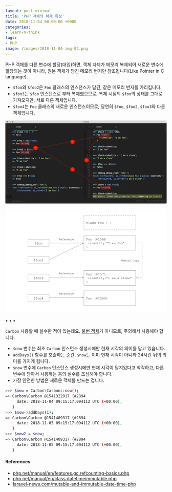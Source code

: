 ```yaml
---
layout: post-minimal
title: 'PHP 객체의 복제 특성'
date: 2018-11-04 00:00:00 +0900
categories:
- learn-n-think
tags:
- PHP
image: /images/2018-11-04-img-02.png
---
```


PHP 객체를 다른 변수에 할당(대입)하면, 객체 자체가 메모리 복제되어 새로운 변수에 할당되는 것이 아니라, 원본 객체가 담긴 메모리 번지만 참조됩니다(Like Pointer in C language).

- `$foo`와 `$foo2`은 `Foo` 클래스의 인스턴스가 담긴, 같은 메모리 번지를 가리킵니다.
- `$foo3`는 `$foo` 인스턴스로 부터 복제했으므로, 복제 시점의 `$foo`의 상태를 그대로 가져오지만, 서로 다른 객체입니다.
- `$foo4`는 `Foo` 클래스의 새로운 인스턴스이므로, 당연히 `$foo`, `$foo2`, `$foo3`와 다른 객체입니다.

[![](/images/2018-11-04-img-01.png)](/images/2018-11-04-img-01.png)

<!--more-->

[![](/images/2018-11-04-img-02.png)](/images/2018-11-04-img-02.png)

<div class="spacer">• • •</div>

`Carbon` 사용할 때 실수한 적이 있는데요. [불변 객체](/learn-n-think/immutable-object-and-immutalbe-entity/)가 아니므로, 주의해서 사용해야 합니다.
- `$now` 변수는 최초 `Carbon` 인스턴스 생성시에만 현재 시각의 의미를 담고 있습니다.
- `addDays()` 함수를 호출하는 순간, `$now`는 이미 현재 시각이 아니라 24시간 뒤의 의미를 가지게 됩니다.
- `$now` 변수에 `Carbon` 인스턴스 생성시에만 현재 시각이 담겨있다고 착각하고, 다른 변수에 담아서 사용하는 등의 실수를 조심해야 합니다.
- 가장 안전한 방법은 새로운 객체를 만드는 겁니다.

```bash
>>> $now = Carbon\Carbon::now();
=> Carbon\Carbon @1541322917 {#2894
     date: 2018-11-04 09:15:17.094112 UTC (+00:00),
   }
>>> $now->addDays(1);
=> Carbon\Carbon @1541409317 {#2894
     date: 2018-11-05 09:15:17.094112 UTC (+00:00),
   }
>>> $now2 = $now;
=> Carbon\Carbon @1541409317 {#2894
     date: 2018-11-05 09:15:17.094112 UTC (+00:00),
   }
```

#### References
- [php.net/manual/en/features.gc.refcounting-basics.php](//php.net/manual/en/features.gc.refcounting-basics.php)
- [php.net/manual/en/class.datetimeimmutable.php](//php.net/manual/en/class.datetimeimmutable.php)
- [laravel-news.com/mutable-and-immutable-date-time-php](//laravel-news.com/mutable-and-immutable-date-time-php)
